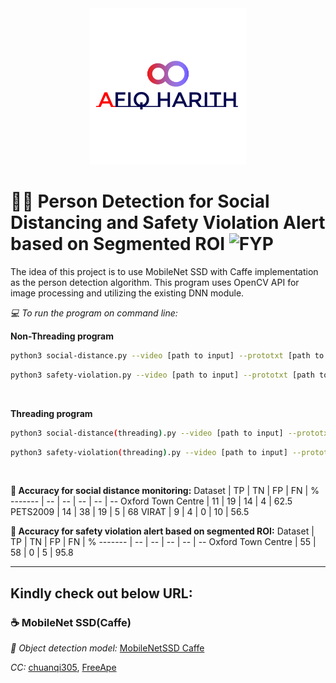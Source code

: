 <div align="center">
  <img src="images/Github.png" width="250" height="250">
</div>

# 🚶‍♂️ Person Detection for Social Distancing and Safety Violation Alert based on Segmented ROI ![FYP](https://img.shields.io/badge/Build-v1.0-BRIGHTGREEN)

The idea of this project is to use MobileNet SSD with Caffe implementation as the person detection algorithm. This program uses OpenCV API for image processing and utilizing the existing DNN module.
</br>

_💻 To run the program on command line:_

**Non-Threading program**

```sh
python3 social-distance.py --video [path to input] --prototxt [path to MobileNetSSD config] --weights [path to MobileNetSSD weights]
```

```sh
python3 safety-violation.py --video [path to input] --prototxt [path to MobileNetSSD config] --weights [path to MobileNetSSD weights]
```

</br>

**Threading program**

```sh
python3 social-distance(threading).py --video [path to input] --prototxt [path to MobileNetSSD config] --weights [path to MobileNetSSD weights]
```

```sh
python3 safety-violation(threading).py --video [path to input] --prototxt [path to MobileNetSSD config] --weights [path to MobileNetSSD weights]
```

</br>

**🎯 Accuracy for social distance monitoring:**
Dataset | TP | TN | FP | FN | %
------- | -- | -- | -- | -- | --
Oxford Town Centre | 11 | 19 | 14 | 4 | 62.5
PETS2009 | 14 | 38 | 19 | 5 | 68
VIRAT | 9 | 4 | 0 | 10 | 56.5

**🎯 Accuracy for safety violation alert based on segmented ROI:**
Dataset | TP | TN | FP | FN | %
------- | -- | -- | -- | -- | --
Oxford Town Centre | 55 | 58 | 0 | 5 | 95.8

---

## Kindly check out below URL:

### ☕ MobileNet SSD(Caffe)

_🔗 Object detection model:_ [MobileNetSSD Caffe](https://github.com/chuanqi305/MobileNet-SSD)

_CC:_ [chuanqi305](https://github.com/chuanqi305/), [FreeApe](https://github.com/FreeApe/VGG-or-MobileNet-SSD)
